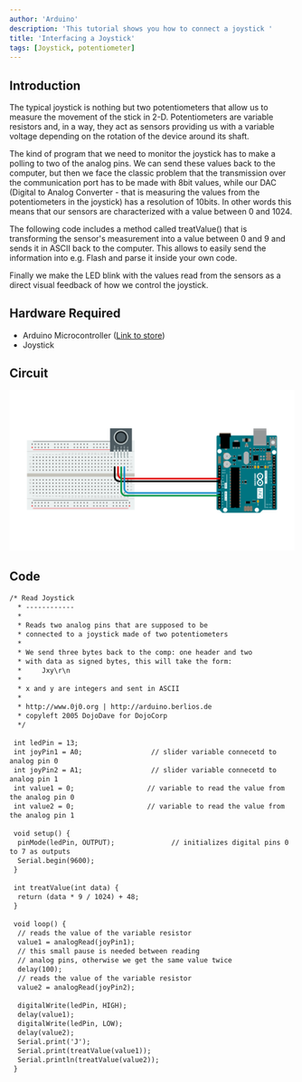 ```yaml
---
author: 'Arduino'
description: 'This tutorial shows you how to connect a joystick '
title: 'Interfacing a Joystick'
tags: [Joystick, potentiometer]
---
```

## Introduction
The typical joystick is nothing but two potentiometers that allow us to measure the movement of the stick in 2-D. Potentiometers are variable resistors and, in a way, they act as sensors providing us with a variable voltage depending on the rotation of the device around its shaft.

The kind of program that we need to monitor the joystick has to make a polling to two of the analog pins. We can send these values back to the computer, but then we face the classic problem that the transmission over the communication port has to be made with 8bit values, while our DAC (Digital to Analog Converter - that is measuring the values from the potentiometers in the joystick) has a resolution of 10bits. In other words this means that our sensors are characterized with a value between 0 and 1024.

The following code includes a method called treatValue() that is transforming the sensor's measurement into a value between 0 and 9 and sends it in ASCII back to the computer. This allows to easily send the information into e.g. Flash and parse it inside your own code.

Finally we make the LED blink with the values read from the sensors as a direct visual feedback of how we control the joystick.
## Hardware Required
- Arduino Microcontroller ([Link to store](https://store.arduino.cc/))
- Joystick


## Circuit
![Circuit schematic](./assets/joy_sch_480.png)


## Code
```arduino
/* Read Joystick
  * ------------
  *
  * Reads two analog pins that are supposed to be
  * connected to a joystick made of two potentiometers
  *
  * We send three bytes back to the comp: one header and two
  * with data as signed bytes, this will take the form:
  *     Jxy\r\n
  *
  * x and y are integers and sent in ASCII
  *
  * http://www.0j0.org | http://arduino.berlios.de
  * copyleft 2005 DojoDave for DojoCorp
  */

 int ledPin = 13;
 int joyPin1 = A0;                 // slider variable connecetd to analog pin 0
 int joyPin2 = A1;                 // slider variable connecetd to analog pin 1
 int value1 = 0;                  // variable to read the value from the analog pin 0
 int value2 = 0;                  // variable to read the value from the analog pin 1

 void setup() {
  pinMode(ledPin, OUTPUT);              // initializes digital pins 0 to 7 as outputs
  Serial.begin(9600);
 }

 int treatValue(int data) {
  return (data * 9 / 1024) + 48;
 }

 void loop() {
  // reads the value of the variable resistor
  value1 = analogRead(joyPin1);  
  // this small pause is needed between reading
  // analog pins, otherwise we get the same value twice
  delay(100);            
  // reads the value of the variable resistor
  value2 = analogRead(joyPin2);  

  digitalWrite(ledPin, HIGH);          
  delay(value1);
  digitalWrite(ledPin, LOW);
  delay(value2);
  Serial.print('J');
  Serial.print(treatValue(value1));
  Serial.println(treatValue(value2));
 }
 ```